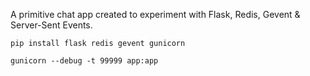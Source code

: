 A primitive chat app created to experiment with Flask, Redis, Gevent & Server-Sent Events.

    pip install flask redis gevent gunicorn

    gunicorn --debug -t 99999 app:app

